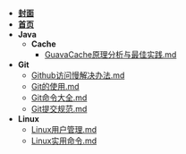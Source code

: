 - [**封面**](/)
- [**首页**](/README)
- **Java**
  - **Cache**
    - [GuavaCache原理分析与最佳实践.md](Java/Cache/GuavaCache原理分析与最佳实践.md)
- **Git**
  - [Github访问慢解决办法.md](Git/Github访问慢解决办法.md)
  - [Git的使用.md](Git/Git的使用.md)
  - [Git命令大全.md](Git/Git命令大全.md)
  - [Git提交规范.md](Git/Git提交规范.md)
- **Linux**
  - [Linux用户管理.md](Linux/Linux用户管理.md)
  - [Linux实用命令.md](Linux/Linux实用命令.md)